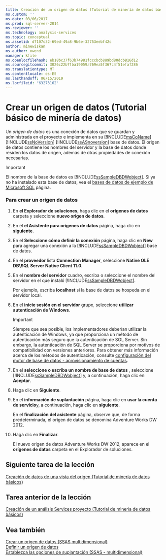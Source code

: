 ```yaml
---
title: Creación de un origen de datos (Tutorial de minería de datos básicos) | Microsoft Docs
ms.custom: ''
ms.date: 03/06/2017
ms.prod: sql-server-2014
ms.reviewer: ''
ms.technology: analysis-services
ms.topic: conceptual
ms.assetid: d7107c32-69ed-49a8-9b6e-32753eebf42c
author: minewiskan
ms.author: owend
manager: kfile
ms.openlocfilehash: eb18bc37f63b74981fcccbcb889bd80dcb816d12
ms.sourcegitcommit: 3026c22b7fba19059a769ea5f367c4f51efaf286
ms.translationtype: MT
ms.contentlocale: es-ES
ms.lasthandoff: 06/15/2019
ms.locfileid: "63273162"
---
```

# <a name="creating-a-data-source-basic-data-mining-tutorial"></a>Crear un origen de datos (Tutorial básico de minería de datos)
  Un *origen de datos* es una conexión de datos que se guardan y administrada en el proyecto e implementa en su [!INCLUDE[msCoName](../includes/msconame-md.md)] [!INCLUDE[ssNoVersion](../includes/ssnoversion-md.md)] [!INCLUDE[ssASnoversion](../includes/ssasnoversion-md.md)] base de datos. El origen de datos contiene los nombres del servidor y la base de datos donde residen los datos de origen, además de otras propiedades de conexión necesarias.  
  
> [!IMPORTANT]  
>  El nombre de la base de datos es [!INCLUDE[ssSampleDBDWobject](../includes/sssampledbdwobject-md.md)]. Si ya no ha instalado esta base de datos, vea el [bases de datos de ejemplo de Microsoft SQL](https://go.microsoft.com/fwlink/?LinkId=88417) página.  
  
### <a name="to-create-a-data-source"></a>Para crear un origen de datos  
  
1.  En **el Explorador de soluciones**, haga clic en el **orígenes de datos** carpeta y seleccione **nuevo origen de datos**.  
  
2.  En el **el Asistente para orígenes de datos** página, haga clic en **siguiente**.  
  
3.  En el **Seleccione cómo definir la conexión** página, haga clic en **New** para agregar una conexión a la [!INCLUDE[ssSampleDBDWobject](../includes/sssampledbdwobject-md.md)] base de datos.  
  
4.  En el **proveedor** lista **Connection Manager**, seleccione **Native OLE DB\SQL Server Native Client 11.0**.  
  
5.  En el **nombre del servidor** cuadro, escriba o seleccione el nombre del servidor en el que instaló [!INCLUDE[ssSampleDBDWobject](../includes/sssampledbdwobject-md.md)].  
  
     Por ejemplo, escriba **localhost** si la base de datos se hospeda en el servidor local.  
  
6.  En el **inicie sesión en el servidor** grupo, seleccione **utilizar autenticación de Windows**.  
  
    > [!IMPORTANT]  
    >  Siempre que sea posible, los implementadores deberían utilizar la autenticación de Windows, ya que proporciona un método de autenticación más seguro que la autenticación de SOL Server. Sin embargo, la autenticación de SQL Server se proporciona por motivos de compatibilidad con versiones anteriores. Para obtener más información acerca de los métodos de autenticación, consulte [configuración del motor de base de datos - aprovisionamiento de cuentas](../../2014/sql-server/install/database-engine-configuration-account-provisioning.md).  
  
7.  En el **seleccione o escriba un nombre de base de datos** , seleccione [!INCLUDE[ssSampleDBDWobject](../includes/sssampledbdwobject-md.md)] y, a continuación, haga clic en **Aceptar**.  
  
8.  Haga clic en **Siguiente**.  
  
9. En el **información de suplantación** página, haga clic en **usar la cuenta de servicio**y, a continuación, haga clic en **siguiente**.  
  
     En el **finalización del asistente** página, observe que, de forma predeterminada, el origen de datos se denomina Adventure Works DW 2012.  
  
10. Haga clic en **Finalizar**.  
  
     El nuevo origen de datos Adventure Works DW 2012, aparece en el **orígenes de datos** carpeta en el Explorador de soluciones.  
  
## <a name="next-task-in-lesson"></a>Siguiente tarea de la lección  
 [Creación de datos de una vista del origen &#40;Tutorial de minería de datos básicos&#41;](../../2014/tutorials/creating-a-data-source-view-basic-data-mining-tutorial.md)  
  
## <a name="previous-task-in-lesson"></a>Tarea anterior de la lección  
 [Creación de un análisis Services proyecto &#40;Tutorial de minería de datos básicos&#41;](../../2014/tutorials/creating-an-analysis-services-project-basic-data-mining-tutorial.md)  
  
## <a name="see-also"></a>Vea también  
 [Crear un origen de datos &#40;SSAS multidimensional&#41;](../analysis-services/multidimensional-models/create-a-data-source-ssas-multidimensional.md)   
 [Definir un origen de datos](../analysis-services/lesson-1-2-defining-a-data-source.md)   
 [Establezca las opciones de suplantación &#40;SSAS - multidimensional&#41;](../analysis-services/multidimensional-models/set-impersonation-options-ssas-multidimensional.md)  
  
  
